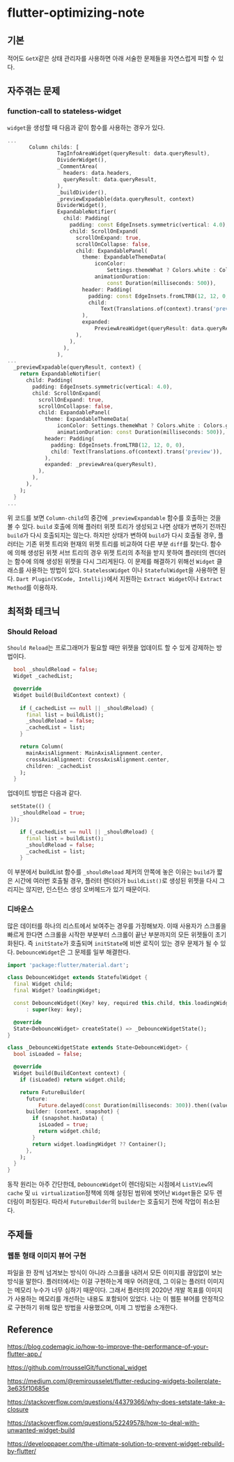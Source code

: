 # flutter-optimizing-note

## 기본

적어도 `GetX`같은 상태 관리자를 사용하면 아래 서술한 문제들을 자연스럽게 피할 수 있다.

## 자주겪는 문제

### function-call to stateless-widget

`widget`을 생성할 때 다음과 같이 함수를 사용하는 경우가 있다.

```dart
...
       Column childs: [
                TagInfoAreaWidget(queryResult: data.queryResult),
                DividerWidget(),
                _CommentArea(
                  headers: data.headers,
                  queryResult: data.queryResult,
                ),
                _buildDivider(),
                _previewExpadable(data.queryResult, context)
                DividerWidget(),
                ExpandableNotifier(
                  child: Padding(
                    padding: const EdgeInsets.symmetric(vertical: 4.0),
                    child: ScrollOnExpand(
                      scrollOnExpand: true,
                      scrollOnCollapse: false,
                      child: ExpandablePanel(
                        theme: ExpandableThemeData(
                            iconColor:
                                Settings.themeWhat ? Colors.white : Colors.grey,
                            animationDuration:
                                const Duration(milliseconds: 500)),
                        header: Padding(
                          padding: const EdgeInsets.fromLTRB(12, 12, 0, 0),
                          child:
                              Text(Translations.of(context).trans('preview')),
                        ),
                        expanded:
                            PreviewAreaWidget(queryResult: data.queryResult),
                      ),
                    ),
                  ),
                ),
...
  _previewExpadable(queryResult, context) {
    return ExpandableNotifier(
      child: Padding(
        padding: EdgeInsets.symmetric(vertical: 4.0),
        child: ScrollOnExpand(
          scrollOnExpand: true,
          scrollOnCollapse: false,
          child: ExpandablePanel(
            theme: ExpandableThemeData(
                iconColor: Settings.themeWhat ? Colors.white : Colors.grey,
                animationDuration: const Duration(milliseconds: 500)),
            header: Padding(
              padding: EdgeInsets.fromLTRB(12, 12, 0, 0),
              child: Text(Translations.of(context).trans('preview')),
            ),
            expanded: _previewArea(queryResult),
          ),
        ),
      ),
    );
  }
...
```

위 코드를 보면 `Column-child`의 중간에 `_previewExpandable` 함수를 호출하는 것을 볼 수 있다.
`build` 호출에 의해 플러터 위젯 트리가 생성되고 나면 상태가 변하기 전까진 `build`가 다시 호출되지는 않는다.
하지만 상태가 변하여 `build`가 다시 호출될 경우, 플러터는 기존 위젯 트리와 현재의 위젯 트리를 비교하여 다른 부분 `diff`를 찾는다.
함수에 의해 생성된 위젯 서브 트리의 경우 위젯 트리의 추적을 받지 못하여 플러터의 렌더러는 함수에 의해 생성된 위젯을 다시 그리게된다.
이 문제를 해결하기 위해선 `Widget` 클래스를 사용하는 방법이 있다. `StatelessWidget` 이나 `StatefulWidget`을 사용하면 된다.
`Dart Plugin(VSCode, Intellij)`에서 지원하는 `Extract Widget`이나 `Extract Method`를 이용하자.

## 최적화 테크닉

### Should Reload

`Should Reload`는 프로그래머가 필요할 때만 위젯을 업데이트 할 수 있게 강제하는 방법이다.

```dart
  bool _shouldReload = false;
  Widget _cachedList;

  @override
  Widget build(BuildContext context) {
  
    if (_cachedList == null || _shouldReload) {
      final list = buildList();
      _shouldReload = false;
      _cachedList = list;
    }

    return Column(
      mainAxisAlignment: MainAxisAlignment.center,
      crossAxisAlignment: CrossAxisAlignment.center,
      children: _cachedList
    );
  }
```

업데이트 방법은 다음과 같다.

```dart
 setState(() {
    _shouldReload = true;
 });
```

```dart
    if (_cachedList == null || _shouldReload) {
      final list = buildList();
      _shouldReload = false;
      _cachedList = list;
    }
```

이 부분에서 buildList 함수를 `_shouldReload` 체커의 안쪽에 놓은 이유는 `build`가 짧은 시간에 여러번 호출될 경우,
플러터 렌더러가 `buildList()`로 생성된 위젯을 다시 그리지는 않지만, 인스턴스 생성 오버헤드가 있기 때문이다.

### 디바운스

많은 데이터를 하나의 리스트에서 보여주는 경우를 가정해보자.
이때 사용자가 스크롤을 빠르게 한다면 스크롤을 시작한 부분부터 스크롤이 끝난 부분까지의 모든 위젯들이 초기화된다.
즉 `initState`가 호출되며 `initState`에 비싼 로직이 있는 경우 문제가 될 수 있다.
`DebounceWidget`은 그 문제를 일부 해결한다.

```dart
import 'package:flutter/material.dart';

class DebounceWidget extends StatefulWidget {
  final Widget child;
  final Widget? loadingWidget;

  const DebounceWidget({Key? key, required this.child, this.loadingWidget})
      : super(key: key);

  @override
  State<DebounceWidget> createState() => _DebounceWidgetState();
}

class _DebounceWidgetState extends State<DebounceWidget> {
  bool isLoaded = false;

  @override
  Widget build(BuildContext context) {
    if (isLoaded) return widget.child;

    return FutureBuilder(
      future:
          Future.delayed(const Duration(milliseconds: 300)).then((value) => 1),
      builder: (context, snapshot) {
        if (snapshot.hasData) {
          isLoaded = true;
          return widget.child;
        }
        return widget.loadingWidget ?? Container();
      },
    );
  }
}
```

동작 원리는 아주 간단한데, `DebounceWidget`이 렌더링되는 시점에서
`ListView`의 `cache` 및 `ui virtualization`정책에 의해 설정된 범위에 벗어난 `Widget`들은 모두 렌더링이 퍼징된다.
따라서 `FutureBuilder`의 `builder`는 호출되기 전에 작업이 취소된다.

## 주제들

### 웹툰 형태 이미지 뷰어 구현

파일을 한 장씩 넘겨보는 방식이 아니라 스크롤을 내려서 모든 이미지를 끊임없이 보는 방식을 말한다.
플러터에서는 이걸 구현하는게 매우 어려운데, 그 이유는 플러터 이미지는 메모리 누수가 너무 심하기 때문이다.
그래서 플러터의 2020년 개발 목표를 이미지가 사용하는 메모리를 개선하는 내용도 포함되어 있었다.
나는 이 웹툰 뷰어를 안정적으로 구현하기 위해 많은 방법을 사용했으며, 이제 그 방법을 소개한다.



## Reference

https://blog.codemagic.io/how-to-improve-the-performance-of-your-flutter-app./

https://github.com/rrousselGit/functional_widget

https://medium.com/@remirousselet/flutter-reducing-widgets-boilerplate-3e635f10685e

https://stackoverflow.com/questions/44379366/why-does-setstate-take-a-closure

https://stackoverflow.com/questions/52249578/how-to-deal-with-unwanted-widget-build

https://developpaper.com/the-ultimate-solution-to-prevent-widget-rebuild-by-flutter/
